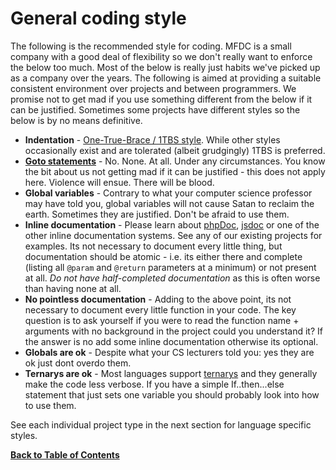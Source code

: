 General coding style
====================
The following is the recommended style for coding. MFDC is a small company with a good deal of flexibility so we don't really want to enforce the below too much. Most of the below is really just habits we've picked up as a company over the years. The following is aimed at providing a suitable consistent environment over projects and between programmers. We promise not to get mad if you use something different from the below if it can be justified. Sometimes some projects have different styles so the below is by no means definitive.

* **Indentation** - [One-True-Brace / 1TBS style](https://en.wikipedia.org/wiki/One_true_brace#Variant:_1TBS). While other styles occasionally exist and are tolerated (albeit grudgingly) 1TBS is preferred.
* **[Goto statements](https://en.wikipedia.org/wiki/Goto)** - No. None. At all. Under any circumstances. You know the bit about us not getting mad if it can be justified - this does not apply here. Violence will ensue. There will be blood.
* **Global variables** - Contrary to what your computer science professor may have told you, global variables will not cause Satan to reclaim the earth. Sometimes they are justified. Don't be afraid to use them.
* **Inline documentation** - Please learn about [phpDoc](http://phpdoc.org/), [jsdoc](https://github.com/jsdoc3/jsdoc) or one of the other inline documentation systems. See any of our existing projects for examples. Its not necessary to document every little thing, but documentation should be atomic - i.e. its either there and complete (listing all `@param` and `@return` parameters at a minimum) or not present at all. *Do not have half-completed documentation* as this is often worse than having none at all.
* **No pointless documentation** - Adding to the above point, its not necessary to document every little function in your code. The key question is to ask yourself if you were to read the function name + arguments with no background in the project could you understand it? If the answer is no add some inline documentation otherwise its optional.
* **Globals are ok** - Despite what your CS lecturers told you: yes they are ok just dont overdo them.
* **Ternarys are ok** - Most languages support [ternarys](https://en.wikipedia.org/wiki/%3F:) and they generally make the code less verbose. If you have a simple If..then...else statement that just sets one variable you should probably look into how to use them.

See each individual project type in the next section for language specific styles.


**[Back to Table of Contents](README.md)**
